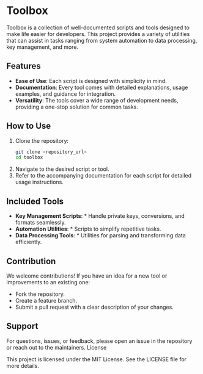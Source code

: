 # Toolbox

Toolbox is a collection of well-documented scripts and tools designed to make life easier for developers. This project provides a variety of utilities that can assist in tasks ranging from system automation to data processing, key management, and more.

## Features
- **Ease of Use**: Each script is designed with simplicity in mind.
- **Documentation**: Every tool comes with detailed explanations, usage examples, and guidance for integration.
- **Versatility**: The tools cover a wide range of development needs, providing a one-stop solution for common tasks.

## How to Use
1. Clone the repository:
   ```bash
   git clone <repository_url>
   cd toolbox

2. Navigate to the desired script or tool.
3. Refer to the accompanying documentation for each script for detailed usage instructions.

## Included Tools

- **Key Management Scripts**:
        * Handle private keys, conversions, and formats seamlessly.
- **Automation Utilities**:
        * Scripts to simplify repetitive tasks.
- **Data Processing Tools**:
        * Utilities for parsing and transforming data efficiently.

## Contribution

We welcome contributions! If you have an idea for a new tool or improvements to an existing one:

- Fork the repository.
- Create a feature branch.
- Submit a pull request with a clear description of your changes.

## Support

For questions, issues, or feedback, please open an issue in the repository or reach out to the maintainers.
License

This project is licensed under the MIT License. See the LICENSE file for more details.
